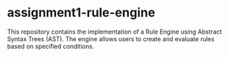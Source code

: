 # assignment1-rule-engine
This repository contains the implementation of a Rule Engine using Abstract Syntax Trees (AST). The engine allows users to create and evaluate rules based on specified conditions.
